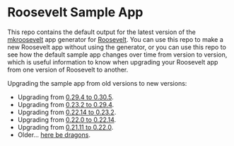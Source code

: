 # Roosevelt Sample App

This repo contains the default output for the latest version of the [mkroosevelt](https://github.com/rooseveltframework/mkroosevelt) app generator for [Roosevelt](https://github.com/rooseveltframework/roosevelt). You can use this repo to make a new Roosevelt app without using the generator, or you can use this repo to see how the default sample app changes over time from version to version, which is useful information to know when upgrading your Roosevelt app from one version of Roosevelt to another.

Upgrading the sample app from old versions to new versions:

- Upgrading from [0.29.4 to 0.30.5](https://github.com/rooseveltframework/roosevelt-sample-app/commit/0663e01601e9b17792a5a453a18ff3786c48a2b9).
- Upgrading from [0.23.2 to 0.29.4](https://github.com/rooseveltframework/roosevelt-sample-app/commit/c703ef9061ac6922cd8bf8ee91a7ee0761bdbeb7).
- Upgrading from [0.22.14 to 0.23.2](https://github.com/rooseveltframework/roosevelt-sample-app/commit/90e1dcc9621eb44ed5fcd5c4b9ecd1895beb7043).
- Upgrading from [0.22.0 to 0.22.14](https://github.com/rooseveltframework/roosevelt-sample-app/commit/fd07c89c0a9f6fd445d2b19dff73d2066359490a).
- Upgrading from [0.21.11 to 0.22.0](https://github.com/rooseveltframework/roosevelt-sample-app/commit/451585108f4d402267b12523c83b8bf0f28a9f81).
- Older... [here be dragons](https://en.wikipedia.org/wiki/Here_be_dragons).

